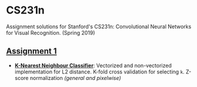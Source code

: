 # CS231n
Assignment solutions for Stanford's CS231n: Convolutional Neural Networks for Visual Recognition. (Spring 2019)

## [Assignment 1](http://cs231n.github.io/assignments2019/assignment1/)
  - **[K-Nearest Neighbour Classifier](../master/assignment1/knn.ipynb)**: Vectorized and non-vectorized implementation for L2 distance. K-fold cross validation for selecting `k`. Z-score normalization _(general and pixelwise)_
